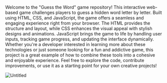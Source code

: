 Welcome to the "Guess the Word" game repository! 
This interactive web-based game challenges players to guess a hidden word letter by letter. 
Built using HTML, CSS, and JavaScript, the game offers a seamless and engaging experience right from your browser.
The HTML provides the structure and layout, while CSS enhances the visual appeal with stylish designs and animations. JavaScript brings the game to life by handling user inputs, tracking game progress, and updating the interface dynamically. 
Whether you're a developer interested in learning more about these technologies or just someone looking for a fun and addictive game, 
this project is a great example of how to combine these tools into a cohesive and enjoyable experience. Feel free to explore the code, contribute improvements, 
or use it as a starting point for your own creative projects!

![Untitled](https://github.com/user-attachments/assets/f39c973c-c02f-4eee-859d-864d6ff5f49e)

